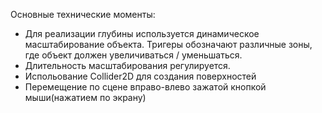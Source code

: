 Основные технические моменты:
- Для реализации глубины используется динамическое масштабирование объекта. Тригеры обозначают различные зоны, где объект должен увеличиваться / уменьшаться.
- Длительность масштабирования регулируется.
- Испольование Collider2D для создания поверхностей
- Перемещение по сцене вправо-влево зажатой кнопкой мыши(нажатием по экрану)
